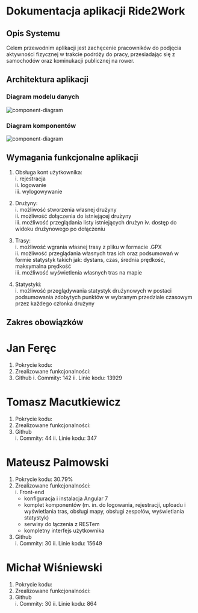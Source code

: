 # Dokumentacja aplikacji Ride2Work

## Opis Systemu
Celem przewodnim aplikacji jest zachęcenie pracowników do podjęcia aktywności fizycznej w trakcie podróży do pracy,
przesiadając się z samochodów oraz kominukacji publicznej na rower.

## Architektura  aplikacji

### Diagram modelu danych
![component-diagram](https://s3.eu-west-3.amazonaws.com/elasticbeanstalk-eu-west-3-430227218185/article/61326978_2263140730682874_939439180201590784_n.png)


### Diagram komponentów
![component-diagram](https://s3.eu-west-3.amazonaws.com/elasticbeanstalk-eu-west-3-430227218185/article/61568740_2094184740880434_1612178470622724096_n.png)

## Wymagania funkcjonalne aplikacji

1. Obsługa kont użytkownika:  
i. rejestracja  
ii. logowanie  
iii. wylogowywanie  

2. Drużyny:  
i. możliwość stworzenia własnej drużyny  
ii. możliwość dołączenia do istniejącej drużyny  
iii. możliwość przeglądania listy istniejących drużyn
iv. dostęp do widoku drużynowego po dołączeniu

3. Trasy:  
i. możliwość wgrania własnej trasy z pliku w formacie .GPX  
ii. możliwość przeglądania własnych tras ich oraz podsumowań w formie statystyk takich jak: dystans, czas, średnia prędkość, maksymalna prędkość    
iii. możliwość wyświetlenia własnych tras na mapie

4. Statystyki:  
i. możliwość przeglądywania statystyk drużynowych w postaci podsumowania zdobytych punktów w wybranym przedziale czasowym przez każdego członka drużyny

## Zakres obowiązków

# Jan Feręc
1. Pokrycie kodu:
2. Zrealizowane funkcjonalności:
3. Github
    i. Commity: 142
    ii. Linie kodu: 13929

# Tomasz Macutkiewicz
1. Pokrycie kodu:
2. Zrealizowane funkcjonalności:
3. Github  
i. Commity: 44
ii. Linie kodu: 347

# Mateusz Palmowski
1. Pokrycie kodu: 30.79%
2. Zrealizowane funkcjonalności:  
i. Front-end  
    * konfiguracja i instalacja Angular 7
    * komplet komponentów (m. in. do logowania, rejestracji, uploadu i wyświetlania tras, obsługi mapy, obsługi zespołów, wyświetlania statystyk)
    * serwisy do łączenia z RESTem
    * kompletny interfejs użytkownika
3. Github  
i. Commity: 30
ii. Linie kodu: 15649

# Michał Wiśniewski
1. Pokrycie kodu:
2. Zrealizowane funkcjonalności:
3. Github  
i. Commity: 30
ii. Linie kodu: 864
